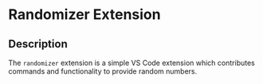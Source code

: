 # Randomizer Extension

## Description

The `randomizer` extension is a simple VS Code extension which contributes commands
and functionality to provide random numbers.
